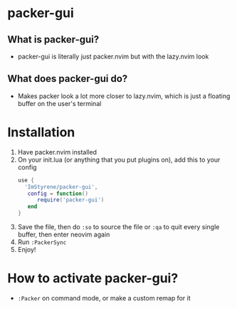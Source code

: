 # packer-gui
## What is packer-gui?
- packer-gui is literally just packer.nvim but with the lazy.nvim look

## What does packer-gui do?
- Makes packer look a lot more closer to lazy.nvim, which is just a floating buffer on the user's terminal

# Installation
1. Have packer.nvim installed
2. On your init.lua (or anything that you put plugins on), add this to your config
    ```lua
   use {
      'ImStyrene/packer-gui',
       config = function()
          require('packer-gui')
       end
   }
   ```
3. Save the file, then do `:so` to source the file or `:qa` to quit every single buffer, then enter neovim again
4. Run `:PackerSync`
5. Enjoy!

# How to activate packer-gui?
- `:Packer` on command mode, or make a custom remap for it

